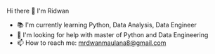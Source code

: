 

Hi there 👋 I'm Ridwan

- 📚 I'm currently learning Python, Data Analysis, Data Engineer
- 👀 I'm looking for help with master of Python and Data Engineering
- 📫 How to reach me: mrdwanmaulana8@gmail.com


<!--
**mrdwanm/mrdwanm** is a ✨ _special_ ✨ repository because its `README.md` (this file) appears on your GitHub profile.

Here are some ideas to get you started:

- 🔭 I’m currently working on ...
- 🌱 I’m currently learning ...
- 👯 I’m looking to collaborate on ...
- 🤔 I’m looking for help with ...
- 💬 Ask me about ...
- 📫 How to reach me: ...
- 😄 Pronouns: ...
- ⚡ Fun fact: ...
-->
